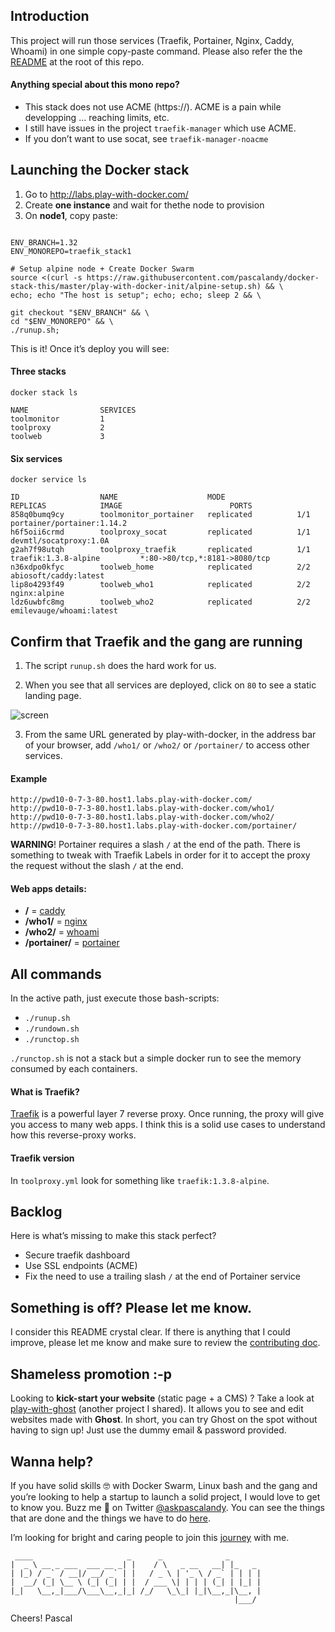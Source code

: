 ## Introduction
This project will run those services (Traefik, Portainer, Nginx, Caddy, Whoami) in one simple copy-paste command. Please also refer the the [README](https://github.com/pascalandy/docker-stack-this/blob/master/README.md) at the root of this repo.

#### Anything special about this mono repo?
- This stack does not use ACME (https://). ACME is a pain while developping … reaching limits, etc.
- I still have issues in the project `traefik-manager` which use ACME.
- If you don’t want to use socat, see `traefik-manager-noacme`

## Launching the Docker stack
1. Go to http://labs.play-with-docker.com/ 
2. Create **one instance** and wait for thethe node to provision
3. On **node1**, copy paste:

```

ENV_BRANCH=1.32
ENV_MONOREPO=traefik_stack1

# Setup alpine node + Create Docker Swarm
source <(curl -s https://raw.githubusercontent.com/pascalandy/docker-stack-this/master/play-with-docker-init/alpine-setup.sh) && \
echo; echo "The host is setup"; echo; echo; sleep 2 && \

git checkout "$ENV_BRANCH" && \
cd "$ENV_MONOREPO" && \
./runup.sh;

```

This is it! Once it’s deploy you will see: 

#### Three stacks

```
docker stack ls

NAME                SERVICES
toolmonitor         1
toolproxy           2
toolweb             3
```

#### Six services

```
docker service ls

ID                  NAME                    MODE                REPLICAS            IMAGE                        PORTS
858q0bumq9cy        toolmonitor_portainer   replicated          1/1                 portainer/portainer:1.14.2
h6f5oii6crmd        toolproxy_socat         replicated          1/1                 devmtl/socatproxy:1.0A
g2ah7f98utqh        toolproxy_traefik       replicated          1/1                 traefik:1.3.8-alpine         *:80->80/tcp,*:8181->8080/tcp
n36xdpo0kfyc        toolweb_home            replicated          2/2                 abiosoft/caddy:latest
lip8o4293f49        toolweb_who1            replicated          2/2                 nginx:alpine
ldz6uwbfc8mg        toolweb_who2            replicated          2/2                 emilevauge/whoami:latest
```

## Confirm that Traefik and the gang are running
1. The script `runup.sh` does the hard work for us.

2. When you see that all services are deployed, click on `80` to see a static landing page.

![screen](https://user-images.githubusercontent.com/6694151/31318199-57e7e88a-ac1c-11e7-86a4-61a6172ac7be.png)

3. From the same URL generated by play-with-docker, in the address bar of your browser, add `/who1/` or `/who2/` or `/portainer/` to access other services.

#### Example
```
http://pwd10-0-7-3-80.host1.labs.play-with-docker.com/
http://pwd10-0-7-3-80.host1.labs.play-with-docker.com/who1/
http://pwd10-0-7-3-80.host1.labs.play-with-docker.com/who2/
http://pwd10-0-7-3-80.host1.labs.play-with-docker.com/portainer/
```

**WARNING**! Portainer requires a slash `/` at the end of the path. There is something to tweak with Traefik Labels in order for it to accept the proxy the request without the slash `/` at the end.

#### Web apps details:
- **/** = [caddy](https://hub.docker.com/r/abiosoft/caddy/)
- **/who1/** = [nginx](https://hub.docker.com/_/nginx/)
- **/who2/** = [whoami](https://hub.docker.com/r/emilevauge/whoami/)
- **/portainer/** = [portainer](https://hub.docker.com/r/portainer/portainer//)

## All commands
In the active path, just execute those bash-scripts:

- `./runup.sh`
- `./rundown.sh`
- `./runctop.sh`

`./runctop.sh` is not a stack but a simple docker run to see the memory consumed by each containers.

#### What is Traefik?
[Traefik](https://docs.traefik.io/configuration/backends/docker/) is a powerful layer 7 reverse proxy. Once running, the proxy will give you access to many web apps. I think this is a solid use cases to understand how this reverse-proxy works.

#### Traefik version 
In `toolproxy.yml` look for something like `traefik:1.3.8-alpine`.

## Backlog

Here is what’s missing to make this stack perfect?
 
- Secure traefik dashboard
- Use SSL endpoints (ACME)
- Fix the need to use a trailing slash `/` at the end of Portainer service

## Something is off? Please let me know.
I consider this README crystal clear. If there is anything that I could improve, please let me know and make sure to review the [contributing doc](../CONTRIBUTING.md).

## Shameless promotion :-p
Looking to **kick-start your website** (static page + a CMS) ? Take a look at [play-with-ghost](http://play-with-ghost.com/) (another project I shared). It allows you to see and edit websites made with **Ghost**. In short, you can try Ghost on the spot without having to sign up! Just use the dummy email & password provided.

## Wanna help?
If you have solid skills 🤓 with Docker Swarm, Linux bash and the gang and you’re looking to help a startup to launch a solid project, I would love to get to know you. Buzz me 👋 on Twitter [@askpascalandy](https://twitter.com/askpascalandy). You can see the things that are done and the things we have to do [here](http://firepress.org/blog/technical-challenges-we-are-facing-now/).

I’m looking for bright and caring people to join this [journey](http://firepress.org/blog/tag/from-the-heart/) with me.

```
 ____                     _      _              _
|  _ \ __ _ ___  ___ __ _| |    / \   _ __   __| |_   _
| |_) / _` / __|/ __/ _` | |   / _ \ | '_ \ / _` | | | |
|  __/ (_| \__ \ (_| (_| | |  / ___ \| | | | (_| | |_| |
|_|   \__,_|___/\___\__,_|_| /_/   \_\_| |_|\__,_|\__, |
                                                  |___/
```

Cheers!
Pascal